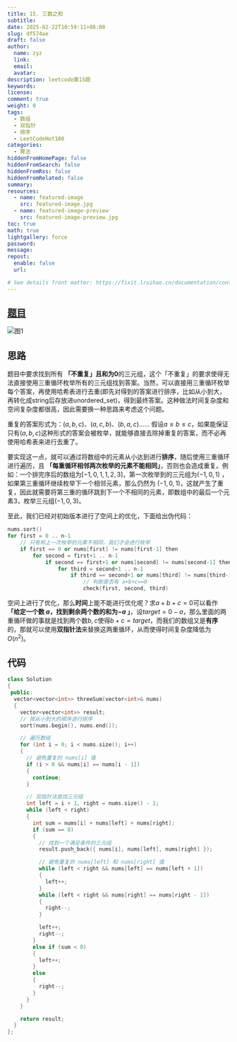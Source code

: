 ```yaml
---
title: 15. 三数之和
subtitle:
date: 2025-02-22T10:59:11+08:00
slug: df574ae
draft: false
author:
  name: zyz
  link:
  email:
  avatar:
description: leetcode第15题
keywords:
license:
comment: true
weight: 0
tags:
  - 数组
  - 双指针
  - 排序
  - LeetCodeHot100
categories:
  - 算法
hiddenFromHomePage: false
hiddenFromSearch: false
hiddenFromRss: false
hiddenFromRelated: false
summary:
resources:
  - name: featured-image
    src: featured-image.jpg
  - name: featured-image-preview
    src: featured-image-preview.jpg
toc: true
math: true
lightgallery: force
password:
message:
repost:
  enable: false
  url:

# See details front matter: https://fixit.lruihao.cn/documentation/content-management/introduction/#front-matter
---
```


## [题目](https://leetcode.cn/problems/3sum/description/?envType=study-plan-v2&envId=top-100-liked)

![图1](/PostsImgs/LeetCode/15/question.png)

## 思路

题目中要求找到所有 **「不重复」且和为0**的三元组，这个「不重复」的要求使得无法直接使用三重循环枚举所有的三元组找到答案。当然，可以直接用三重循环枚举每个答案，再使用哈希表进行去重(即先对得到的答案进行排序，比如从小到大，再转化成string后存放进unordered_set)，得到最终答案。这种做法时间复杂度和空间复杂度都很高，因此需要换一种思路来考虑这个问题。

重复的答案形式为：$(a, b, c)、(a, c, b)、(b, a, c)$...... 假设$a \le b \le c$，如果能保证只有$(a, b, c)$这种形式的答案会被枚举，就能够直接去除掉重复的答案，而不必再使用哈希表来进行去重了。

要实现这一点，就可以通过将数组中的元素从小达到进行**排序**，随后使用三重循环进行遍历，且 **「每重循环相邻两次枚举的元素不能相同」**，否则也会造成重复。例如：一个排完序后的数组为$[-1, 0, 1, 1, 2, 3]$，第一次枚举到的三元组为$(-1, 0, 1)$ ，如果第三重循环继续枚举下一个相邻元素，那么仍然为 $(-1, 0, 1)$，这就产生了重复，因此就需要将第三重的循环跳到下一个不相同的元素，即数组中的最后一个元素3，枚举三元组$(-1, 0, 3)$。

至此，我们已经对初始版本进行了空间上的优化，下面给出伪代码：

```cpp
nums.sort()
for first = 0 .. n-1
    // 只有和上一次枚举的元素不相同，我们才会进行枚举
    if first == 0 or nums[first] != nums[first-1] then
        for second = first+1 .. n-1
            if second == first+1 or nums[second] != nums[second-1] then
                for third = second+1 .. n-1
                    if third == second+1 or nums[third] != nums[third-1] then
                        // 判断是否有 a+b+c==0
                        check(first, second, third)
```

空间上进行了优化，那么**时间**上能不能进行优化呢？求$a + b + c = 0$可以看作 **「给定一个数 $a$，找到剩余两个数的和为$-a$ 」**，设$target = 0 - a$，那么里面的两重循环做的事就是找到两个数$b, c$使得$b + c = target$，而我们的数组又是**有序**的，那就可以使用**双指针法**来替换这两重循环，从而使得时间复杂度降低为$O(n^2)$。

## 代码

```cpp
class Solution
{
 public:
  vector<vector<int>> threeSum(vector<int>& nums)
  {
    vector<vector<int>> result;
    // 按从小到大的顺序进行排序
    sort(nums.begin(), nums.end());

    // 遍历数组
    for (int i = 0; i < nums.size(); i++)
    {
      // 避免重复的 nums[i] 值
      if (i > 0 && nums[i] == nums[i - 1])
      {
        continue;
      }

      // 双指针法查找三元组
      int left = i + 1, right = nums.size() - 1;
      while (left < right)
      {
        int sum = nums[i] + nums[left] + nums[right];
        if (sum == 0)
        {
          // 找到一个满足条件的三元组
          result.push_back({ nums[i], nums[left], nums[right] });

          // 避免重复的 nums[left] 和 nums[right] 值
          while (left < right && nums[left] == nums[left + 1])
          {
            left++;
          }
          while (left < right && nums[right] == nums[right - 1])
          {
            right--;
          }

          left++;
          right--;
        }
        else if (sum < 0)
        {
          left++;
        }
        else
        {
          right--;
        }
      }
    }

    return result;
  }
};
```
